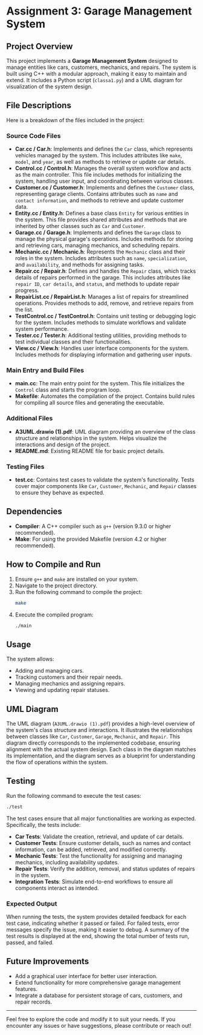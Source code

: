 # Assignment 3: Garage Management System

## Project Overview
This project implements a **Garage Management System** designed to manage entities like cars, customers, mechanics, and repairs. The system is built using C++ with a modular approach, making it easy to maintain and extend. It includes a Python script (`classa1.py`) and a UML diagram for visualization of the system design.

## File Descriptions
Here is a breakdown of the files included in the project:

### Source Code Files
- **Car.cc / Car.h**: Implements and defines the `Car` class, which represents vehicles managed by the system. This includes attributes like `make`, `model`, and `year`, as well as methods to retrieve or update car details.
- **Control.cc / Control.h**: Manages the overall system workflow and acts as the main controller. This file includes methods for initializing the system, handling user input, and coordinating between various classes.
- **Customer.cc / Customer.h**: Implements and defines the `Customer` class, representing garage clients. Contains attributes such as `name` and `contact information`, and methods to retrieve and update customer data.
- **Entity.cc / Entity.h**: Defines a base class `Entity` for various entities in the system. This file provides shared attributes and methods that are inherited by other classes such as `Car` and `Customer`.
- **Garage.cc / Garage.h**: Implements and defines the `Garage` class to manage the physical garage's operations. Includes methods for storing and retrieving cars, managing mechanics, and scheduling repairs.
- **Mechanic.cc / Mechanic.h**: Represents the `Mechanic` class and their roles in the system. Includes attributes such as `name`, `specialization`, and `availability`, and methods for assigning tasks.
- **Repair.cc / Repair.h**: Defines and handles the `Repair` class, which tracks details of repairs performed in the garage. This includes attributes like `repair ID`, `car details`, and `status`, and methods to update repair progress.
- **RepairList.cc / RepairList.h**: Manages a list of repairs for streamlined operations. Provides methods to add, remove, and retrieve repairs from the list.
- **TestControl.cc / TestControl.h**: Contains unit testing or debugging logic for the system. Includes methods to simulate workflows and validate system performance.
- **Tester.cc / Tester.h**: Additional testing utilities, providing methods to test individual classes and their functionalities.
- **View.cc / View.h**: Handles user interface components for the system. Includes methods for displaying information and gathering user inputs.

### Main Entry and Build Files
- **main.cc**: The main entry point for the system. This file initializes the `Control` class and starts the program loop.
- **Makefile**: Automates the compilation of the project. Contains build rules for compiling all source files and generating the executable.

### Additional Files
- **A3UML.drawio (1).pdf**: UML diagram providing an overview of the class structure and relationships in the system. Helps visualize the interactions and design of the project.
- **README.md**: Existing README file for basic project details.

### Testing Files
- **test.cc**: Contains test cases to validate the system's functionality. Tests cover major components like `Car`, `Customer`, `Mechanic`, and `Repair` classes to ensure they behave as expected.

## Dependencies
- **Compiler**: A C++ compiler such as `g++` (version 9.3.0 or higher recommended).
- **Make**: For using the provided Makefile (version 4.2 or higher recommended).

## How to Compile and Run
1. Ensure `g++` and `make` are installed on your system.
2. Navigate to the project directory.
3. Run the following command to compile the project:
   ```bash
   make
   ```
4. Execute the compiled program:
   ```bash
   ./main
   ```

## Usage
The system allows:
- Adding and managing cars.
- Tracking customers and their repair needs.
- Managing mechanics and assigning repairs.
- Viewing and updating repair statuses.

## UML Diagram
The UML diagram (`A3UML.drawio (1).pdf`) provides a high-level overview of the system's class structure and interactions. It illustrates the relationships between classes like `Car`, `Customer`, `Garage`, `Mechanic`, and `Repair`. This diagram directly corresponds to the implemented codebase, ensuring alignment with the actual system design. Each class in the diagram matches its implementation, and the diagram serves as a blueprint for understanding the flow of operations within the system.

## Testing
Run the following command to execute the test cases:
```bash
./test
```
The test cases ensure that all major functionalities are working as expected. Specifically, the tests include:
- **Car Tests**: Validate the creation, retrieval, and update of car details.
- **Customer Tests**: Ensure customer details, such as names and contact information, can be added, retrieved, and modified correctly.
- **Mechanic Tests**: Test the functionality for assigning and managing mechanics, including availability updates.
- **Repair Tests**: Verify the addition, removal, and status updates of repairs in the system.
- **Integration Tests**: Simulate end-to-end workflows to ensure all components interact as intended.

### Expected Output
When running the tests, the system provides detailed feedback for each test case, indicating whether it passed or failed. For failed tests, error messages specify the issue, making it easier to debug. A summary of the test results is displayed at the end, showing the total number of tests run, passed, and failed.

## Future Improvements
- Add a graphical user interface for better user interaction.
- Extend functionality for more comprehensive garage management features.
- Integrate a database for persistent storage of cars, customers, and repair records.

---
Feel free to explore the code and modify it to suit your needs. If you encounter any issues or have suggestions, please contribute or reach out!
